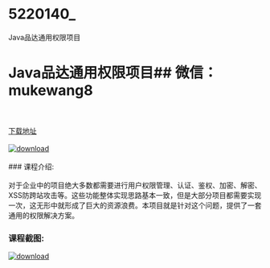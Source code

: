 # 5220140_
Java品达通用权限项目
# Java品达通用权限项目## 微信：mukewang8
<br/></br>[下载地址](http://www.36tz.cn/article/5220140 "下载地址")
<br/></br>[![download](http://36tz.cn/muke_img/2021_06_1-31-300x159.png "下载地址")](http://www.36tz.cn/article/5220140 "下载地址")
<br/></br>### 课程介绍:<br/></br>对于企业中的项目绝大多数都需要进行用户权限管理、认证、鉴权、加密、解密、XSS防跨站攻击等。这些功能整体实现思路基本一致，但是大部分项目都需要实现一次，这无形中就形成了巨大的资源浪费。本项目就是针对这个问题，提供了一套通用的权限解决方案。

### 课程截图:
[![download](http://36tz.cn/muke_img/2021_06_2-27.png "下载地址")](http://www.36tz.cn/article/5220140 "下载地址")
